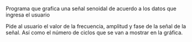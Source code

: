 Programa que grafica una señal senoidal de acuerdo a los datos que ingresa el usuario

Pide al usuario el valor de la frecuencia, amplitud y fase de la señal de la señal. 
Así como el número de ciclos que se van a mostrar en la gráfica.
